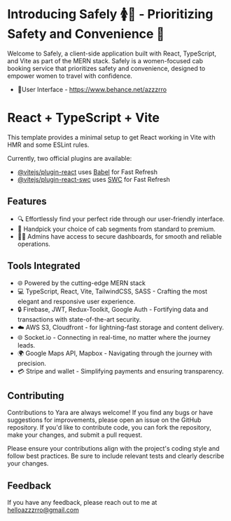 # Introducing Safely 🚺🚕 - Prioritizing Safety and Convenience 🌟

Welcome to Safely, a client-side application built with React, TypeScript, and Vite as part of the MERN stack. Safely is a women-focused cab booking service that prioritizes safety and convenience, designed to empower women to travel with confidence. 

- 🎨User Interface - https://www.behance.net/azzzrro

# React + TypeScript + Vite

This template provides a minimal setup to get React working in Vite with HMR and some ESLint rules.

Currently, two official plugins are available:

- [@vitejs/plugin-react](https://github.com/vitejs/vite-plugin-react/blob/main/packages/plugin-react/README.md) uses [Babel](https://babeljs.io/) for Fast Refresh
- [@vitejs/plugin-react-swc](https://github.com/vitejs/vite-plugin-react-swc) uses [SWC](https://swc.rs/) for Fast Refresh


## Features


- 🔍 Effortlessly find your perfect ride through our user-friendly interface.
- 🚗 Handpick your choice of cab segments from standard to premium.
- 👩‍💼 Admins have access to secure dashboards, for smooth and reliable operations.

## Tools Integrated

- 🌐 Powered by the cutting-edge MERN stack
- 💻 TypeScript, React, Vite, TailwindCSS, SASS - Crafting the most elegant and responsive user experience.
- 🔒 Firebase, JWT, Redux-Toolkit, Google Auth - Fortifying data and transactions with state-of-the-art security.
- ☁️ AWS S3, Cloudfront - for lightning-fast storage and content delivery.
- 🌐 Socket.io - Connecting in real-time, no matter where the journey leads.
- 🌍 Google Maps API, Mapbox - Navigating through the journey with precision.
- 💳 Stripe and wallet - Simplifying payments and ensuring transparency.


## Contributing

Contributions to Yara are always welcome! If you find any bugs or have suggestions for improvements, please open an issue on the GitHub repository. If you'd like to contribute code, you can fork the repository, make your changes, and submit a pull request.

Please ensure your contributions align with the project's coding style and follow best practices. Be sure to include relevant tests and clearly describe your changes.


## Feedback

If you have any feedback, please reach out to me at helloazzzrro@gmail.com
